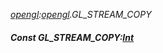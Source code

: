 _[opengl](../../modules/opengl/opengl-module.md):[opengl](../../modules/opengl/opengl-module.md).GL\_STREAM\_COPY_
##### Const GL\_STREAM\_COPY:[Int](../../modules/wonkey/wonkey-types-int.md)
